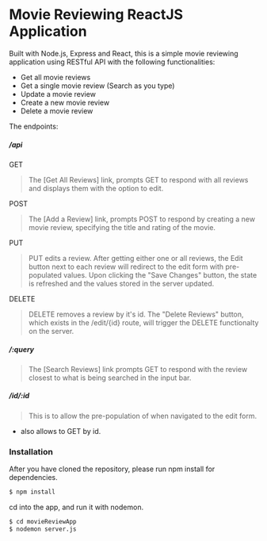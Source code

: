 # Movie Reviewing ReactJS Application

Built with Node.js, Express and React, this is a simple movie reviewing application using RESTful API with the following functionalities: 

- Get all movie reviews
- Get a single movie review (Search as you type)
- Update a movie review
- Create a new movie review
- Delete a movie review

The endpoints: 

##### /api 

GET

> The [Get All Reviews] link, prompts GET to respond with all reviews and displays them with the option to edit. 

POST
> The [Add a Review] link, prompts POST to respond by creating a new movie review, specifying the title and rating of the movie. 

PUT
> PUT edits a review. After getting either one or all reviews, the Edit button next to each review will redirect to the edit form with pre-populated values. Upon clicking the "Save Changes" button, the state is refreshed and the values stored in the server updated. 

DELETE
> DELETE removes a review by it's id. The "Delete Reviews" button, which exists in the /edit/{id} route, will trigger the DELETE functionalty on the server.

##### /:query
> The [Search Reviews] link prompts GET to respond with the review closest to what is being searched in the input bar. 

##### /id/:id
> This is to allow the pre-population of when navigated to the edit form. 
* also allows to GET by id. 

### Installation

After you have cloned the repository, please run npm install for dependencies.

```sh
$ npm install 
```
cd into the app, and run it with nodemon. 
```sh
$ cd movieReviewApp
$ nodemon server.js
```

